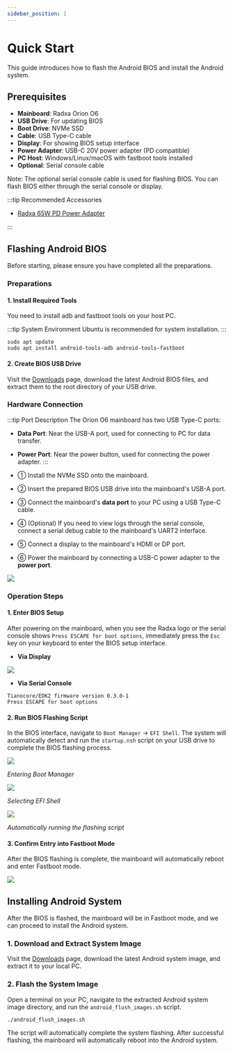 ```yaml
---
sidebar_position: 1
---
```


# Quick Start

This guide introduces how to flash the Android BIOS and install the Android system.

## Prerequisites

- **Mainboard**: Radxa Orion O6
- **USB Drive**: For updating BIOS
- **Boot Drive**: NVMe SSD
- **Cable**: USB Type-C cable
- **Display**: For showing BIOS setup interface
- **Power Adapter**: USB-C 20V power adapter (PD compatible)
- **PC Host**: Windows/Linux/macOS with fastboot tools installed
- **Optional**: Serial console cable

Note: The optional serial console cable is used for flashing BIOS. You can flash BIOS either through the serial console or display.

:::tip Recommended Accessories

- [Radxa 65W PD Power Adapter](https://radxa.com/products/accessories/power-pd-65w)

:::

## Flashing Android BIOS

Before starting, please ensure you have completed all the preparations.

### Preparations

#### 1. Install Required Tools

You need to install adb and fastboot tools on your host PC.

:::tip System Environment
Ubuntu is recommended for system installation.
:::

<NewCodeBlock tip="Ubuntu-PC$" type="device">

```
sudo apt update
sudo apt install android-tools-adb android-tools-fastboot
```

</NewCodeBlock>

#### 2. Create BIOS USB Drive

Visit the [Downloads](../download.md#android) page, download the latest Android BIOS files, and extract them to the root directory of your USB drive.

### Hardware Connection

:::tip Port Description
The Orion O6 mainboard has two USB Type-C ports:

- **Data Port**: Near the USB-A port, used for connecting to PC for data transfer.
- **Power Port**: Near the power button, used for connecting the power adapter.
  :::

- ① Install the NVMe SSD onto the mainboard.

- ② Insert the prepared BIOS USB drive into the mainboard's USB-A port.

- ③ Connect the mainboard's **data port** to your PC using a USB Type-C cable.

- ④ (Optional) If you need to view logs through the serial console, connect a serial debug cable to the mainboard's UART2 interface.

- ⑤ Connect a display to the mainboard's HDMI or DP port.

- ⑥ Power the mainboard by connecting a USB-C power adapter to the **power port**.

<div style={{textAlign: 'center'}}>
    <img src="/en/img/o6/android/android-install-system.webp" style={{width: '50%', maxWidth: '1200px'}} />
</div>

### Operation Steps

#### 1. Enter BIOS Setup

After powering on the mainboard, when you see the Radxa logo or the serial console shows `Press ESCAPE for boot options`, immediately press the `Esc` key on your keyboard to enter the BIOS setup interface.

- **Via Display**

<div style={{textAlign: 'center'}}>
    <img src="/en/img/o6/android/burn-bios-go.webp" style={{width: '50%', maxWidth: '1200px'}} />
</div>

- **Via Serial Console**

```
Tianocore/EDK2 firmware version 0.3.0-1
Press ESCAPE for boot options
```

#### 2. Run BIOS Flashing Script

In the BIOS interface, navigate to `Boot Manager` -> `EFI Shell`. The system will automatically detect and run the `startup.nsh` script on your USB drive to complete the BIOS flashing process.

<div style={{textAlign: 'center'}}>
    <img src="/en/img/o6/android/burn-bios-manager.webp" style={{width: '100%', maxWidth: '600px'}} />
</div>

_Entering Boot Manager_

<div style={{textAlign: 'center'}}>
    <img src="/en/img/o6/android/burn-bios-efi.webp" style={{width: '100%', maxWidth: '600px'}} />
</div>

_Selecting EFI Shell_

<div style={{textAlign: 'center'}}>
    <img src="/en/img/o6/android/burn-bios-sh.webp" style={{width: '100%', maxWidth: '600px'}} />
</div>

_Automatically running the flashing script_

#### 3. Confirm Entry into Fastboot Mode

After the BIOS flashing is complete, the mainboard will automatically reboot and enter Fastboot mode.

<div style={{textAlign: 'center'}}>
    <img src="/en/img/o6/android/burn-bios-fastboot.webp" style={{width: '100%', maxWidth: '600px'}} />
</div>

## Installing Android System

After the BIOS is flashed, the mainboard will be in Fastboot mode, and we can proceed to install the Android system.

### 1. Download and Extract System Image

Visit the [Downloads](../download.md#android) page, download the latest Android system image, and extract it to your local PC.

### 2. Flash the System Image

Open a terminal on your PC, navigate to the extracted Android system image directory, and run the `android_flush_images.sh` script.

<NewCodeBlock tip="Ubuntu-PC$" type="device">

```
./android_flush_images.sh
```

</NewCodeBlock>

The script will automatically complete the system flashing. After successful flashing, the mainboard will automatically reboot into the Android system.
